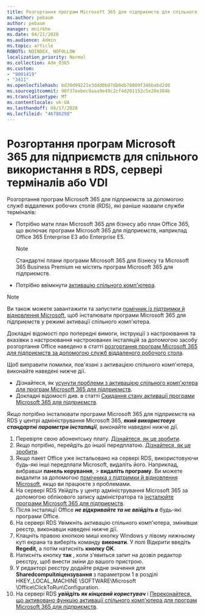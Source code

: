 ```yaml
---
title: Розгортання програм Microsoft 365 для підприємств для спільного використання в RDS, сервері терміналів або VDI
ms.author: pebaum
author: pebaum
manager: mnirkhe
ms.date: 04/21/2020
ms.audience: Admin
ms.topic: article
ROBOTS: NOINDEX, NOFOLLOW
localization_priority: Normal
ms.collection: Adm_O365
ms.custom:
- "9001419"
- "3411"
ms.openlocfilehash: bd30d99221e3ddd0b07db0db78009f346babd2d0
ms.sourcegitcommit: 90f37eebec9aaa9e49c2cf4d201152c5e20e384b
ms.translationtype: MT
ms.contentlocale: uk-UA
ms.lasthandoff: 08/17/2020
ms.locfileid: "46786298"
---
```

# <a name="deploying-microsoft-365-apps-for-enterprise-for-shared-use-on-rds-terminal-server-or-vdi"></a>Розгортання програм Microsoft 365 для підприємств для спільного використання в RDS, сервері терміналів або VDI

Розгортання програм Microsoft 365 для підприємств за допомогою служб віддалених робочих столів (RDS), які раніше назвали служби терміналів:
- Потрібно мати план Microsoft 365 для бізнесу або план Office 365, що включає програми Microsoft 365 для підприємств, наприклад Office 365 Enterprise E3 або Enterprise E5.
   > [!NOTE] 
   > Стандартні плани програми Microsoft 365 для бізнесу та Microsoft 365 Business Premium не містять програм Microsoft 365 для підприємств.
- Потрібно ввімкнути [активацію спільного комп'ютера](https://docs.microsoft.com/DeployOffice/overview-shared-computer-activation).

> [!NOTE]
> Ви також можете завантажити та запустити [помічник із підтримки й відновлення Microsoft,](https://aka.ms/SaRA_OfficeSCA_M365Portal) щоб інсталювати програми Microsoft 365 для підприємств у режимі активації спільного комп'ютера.

Докладні відомості про попередні вимоги, інструкції з настроювання та вказівки з настроювання настроюваних інсталяцій за допомогою засобу розгортання Office наведено в статті [розгортання програм Microsoft 365 для підприємств за допомогою служб віддаленого робочого стола](https://docs.microsoft.com/DeployOffice/deploy-microsoft-365-apps-remote-desktop-services).

Щоб виправити помилки, пов'язані з активацією спільного комп'ютера, виконайте наведені нижче дії.
- Дізнайтеся, як [усунути проблеми з активацією спільного комп'ютера для програм Microsoft 365 для підприємств](https://docs.microsoft.com/DeployOffice/troubleshoot-shared-computer-activation).
- Докладні відомості див. в статті [Скидання стану активації програми Microsoft 365 для підприємств](https://go.microsoft.com/fwlink/?linkid=2109218).

Якщо потрібно інсталювати програми Microsoft 365 для підприємств на RDS у центрі адміністрування Microsoft 365, ***який використовує стандартні параметри інсталяції***, виконайте наведені нижче дії.

1.    Перевірте свою абонентську плату. [Дізнайтеся, як це зробити](https://docs.microsoft.com/microsoft-365/admin/admin-overview/what-subscription-do-i-have).
2.    Якщо потрібно, перейдіть до іншої передплатою. [Дізнайтеся, як це зробити](https://docs.microsoft.com/microsoft-365/commerce/subscriptions/switch-to-a-different-plan).
3.    Якщо пакет Office уже інстальовано на сервері RDS, використовуючи будь-які інші передплати Microsoft, видаліть його. Наприклад, вибравши **панель керування**,  >  **видаліть програму**. Ви можете видалити за допомогою [помічника з підтримки й відновлення Microsoft,](https://aka.ms/SARA-OfficeUninstall-Alchemy) якщо ви працюєте з проблемами.
4.    На сервері RDS Увійдіть у центр адміністрування Microsoft 365 за допомогою облікового запису адміністратора та [інсталюйте програми Microsoft 365 для підприємств](https://portal.office.com/OLS/MySoftware.aspx).
5.    Після інсталяції Office ***не відкривайте та не ввійдіть в*** будь-які програми Office.
6.    На сервері RDS Увімкніть активацію спільного комп'ютера, змінивши реєстр, виконавши наведені нижче дії.
   1. Клацніть правою кнопкою миші кнопку Windows у лівому нижньому куті екрана та виберіть команду **виконати**. У полі Відкрити введіть **Regedit**, а потім натисніть **кнопку OK**.
   2. Натисніть кнопку **так** , коли з'явиться запит на дозвіл редактор реєстру, щоб внести зміни до вашого пристрою.
   3. У редакторі реєстру додайте рядне значення для **Sharedcompuitліцензування** з параметром 1 в розділі HKEY_LOCAL_MACHINE \SOFTWARE\Microsoft \Office\ClickToRun\Configuration.
   4. На сервері RDS ***увійдіть як кінцевий користувач*** і [Переконайтеся, що активовано функцію активації спільного комп'ютера для програм Microsoft 365 для підприємств](https://docs.microsoft.com/DeployOffice/troubleshoot-shared-computer-activation#verify-that-activation-for-microsoft-365-apps-succeeded).

